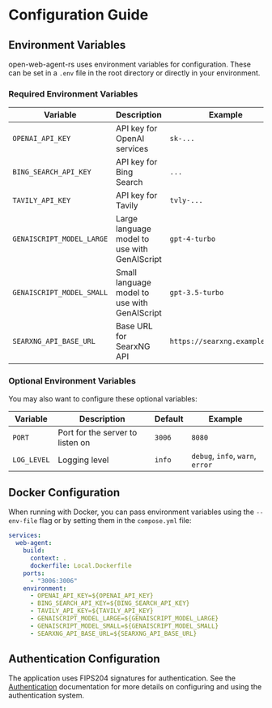 # Configuration Guide

## Environment Variables

open-web-agent-rs uses environment variables for configuration. These can be set in a `.env` file in the root directory or directly in your environment.

### Required Environment Variables

| Variable | Description | Example |
|----------|-------------|---------|
| `OPENAI_API_KEY` | API key for OpenAI services | `sk-...` |
| `BING_SEARCH_API_KEY` | API key for Bing Search | `...` |
| `TAVILY_API_KEY` | API key for Tavily | `tvly-...` |
| `GENAISCRIPT_MODEL_LARGE` | Large language model to use with GenAIScript | `gpt-4-turbo` |
| `GENAISCRIPT_MODEL_SMALL` | Small language model to use with GenAIScript | `gpt-3.5-turbo` |
| `SEARXNG_API_BASE_URL` | Base URL for SearxNG API | `https://searxng.example.com` |

### Optional Environment Variables

You may also want to configure these optional variables:

| Variable | Description | Default | Example |
|----------|-------------|---------|---------|
| `PORT` | Port for the server to listen on | `3006` | `8080` |
| `LOG_LEVEL` | Logging level | `info` | `debug`, `info`, `warn`, `error` |

## Docker Configuration

When running with Docker, you can pass environment variables using the `--env-file` flag or by setting them in the `compose.yml` file:

```yaml
services:
  web-agent:
    build:
      context: .
      dockerfile: Local.Dockerfile
    ports:
      - "3006:3006"
    environment:
      - OPENAI_API_KEY=${OPENAI_API_KEY}
      - BING_SEARCH_API_KEY=${BING_SEARCH_API_KEY}
      - TAVILY_API_KEY=${TAVILY_API_KEY}
      - GENAISCRIPT_MODEL_LARGE=${GENAISCRIPT_MODEL_LARGE}
      - GENAISCRIPT_MODEL_SMALL=${GENAISCRIPT_MODEL_SMALL}
      - SEARXNG_API_BASE_URL=${SEARXNG_API_BASE_URL}
```

## Authentication Configuration

The application uses FIPS204 signatures for authentication. See the [Authentication](./tokens.md) documentation for more details on configuring and using the authentication system.